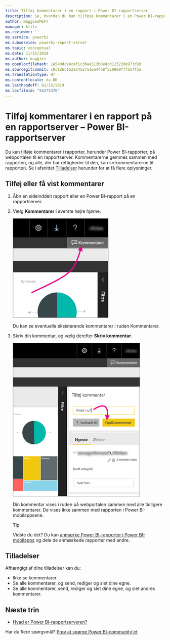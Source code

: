 ```yaml
---
title: Tilføj kommentarer i en rapport i Power BI-rapportserver
description: Se, hvordan du kan tilføje kommentarer i en Power BI-rapport eller sideinddelt rapport på en Power BI-rapportserver eller SQL Server Reporting Services-rapportserver.
author: maggiesMSFT
manager: kfile
ms.reviewer: ''
ms.service: powerbi
ms.subservice: powerbi-report-server
ms.topic: conceptual
ms.date: 11/15/2018
ms.author: maggies
ms.openlocfilehash: 14540dc9ecaf1c3baa513b6e8cd12323de973d3d
ms.sourcegitcommit: c8c126c1b2ab4527a16a4fb8f5208e0f7fa5ff5a
ms.translationtype: HT
ms.contentlocale: da-DK
ms.lasthandoff: 01/15/2019
ms.locfileid: "54275370"
---
```

# <a name="add-comments-to-a-report-in-a-report-server---power-bi-report-server"></a>Tilføj kommentarer i en rapport på en rapportserver – Power BI-rapportserver
Du kan tilføje kommentarer i rapporter, herunder Power BI-rapporter, på webportalen til en rapportserver. Kommentarerne gemmes sammen med rapporten, og alle, der har rettigheder til den, kan se kommentarerne til rapporten. Se i afsnittet [Tilladelser](#permissions) herunder for at få flere oplysninger.

## <a name="add-or-view-comments"></a>Tilføj eller få vist kommentarer
1. Åbn en sideinddelt rapport eller en Power BI-rapport på en rapportserver.
2. Vælg **Kommentarer** i øverste højre hjørne.
   
    ![Vælg kommentarer](media/add-comments/report-server-web-portal-comments-button.png)
   
    Du kan se eventuelle eksisterende kommentarer i ruden Kommentarer.
3. Skriv din kommentar, og vælg derefter **Skriv kommentar**.
   
    ![Skriv kommentar](media/add-comments/report-server-web-portal-comments-pane.png)
   
    Din kommentar vises i ruden på webportalen sammen med alle tidligere kommentarer. De vises ikke sammen med rapporten i Power BI-mobilappsene.
   
   > [!TIP]
   > Vidste du det? Du kan [anmærke Power BI-rapporter i Power BI-mobilapps](../consumer/mobile/mobile-annotate-and-share-a-tile-from-the-mobile-apps.md) og dele de anmærkede rapporter med andre.
   > 
   > 

## <a name="permissions"></a>Tilladelser
Afhængigt af dine tilladelser kan du:

* Ikke se kommentarer.
* Se alle kommentarer, og send, rediger og slet dine egne.
* Se alle kommentarer, send, rediger og slet dine egne, og slet andres kommentarer.

## <a name="next-steps"></a>Næste trin
* [Hvad er Power BI-rapportserveren?](get-started.md)  

Har du flere spørgsmål? [Prøv at spørge Power BI-community'et](https://community.powerbi.com/)

